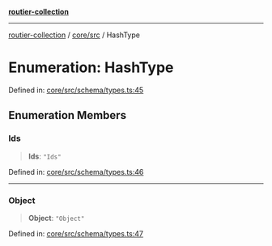 [**routier-collection**](../../../README.md)

***

[routier-collection](../../../README.md) / [core/src](../README.md) / HashType

# Enumeration: HashType

Defined in: [core/src/schema/types.ts:45](https://github.com/Agrejus/routier/blob/ae307d61bf9883ec014a438be7cbd96d2060d092/core/src/schema/types.ts#L45)

## Enumeration Members

### Ids

> **Ids**: `"Ids"`

Defined in: [core/src/schema/types.ts:46](https://github.com/Agrejus/routier/blob/ae307d61bf9883ec014a438be7cbd96d2060d092/core/src/schema/types.ts#L46)

***

### Object

> **Object**: `"Object"`

Defined in: [core/src/schema/types.ts:47](https://github.com/Agrejus/routier/blob/ae307d61bf9883ec014a438be7cbd96d2060d092/core/src/schema/types.ts#L47)
